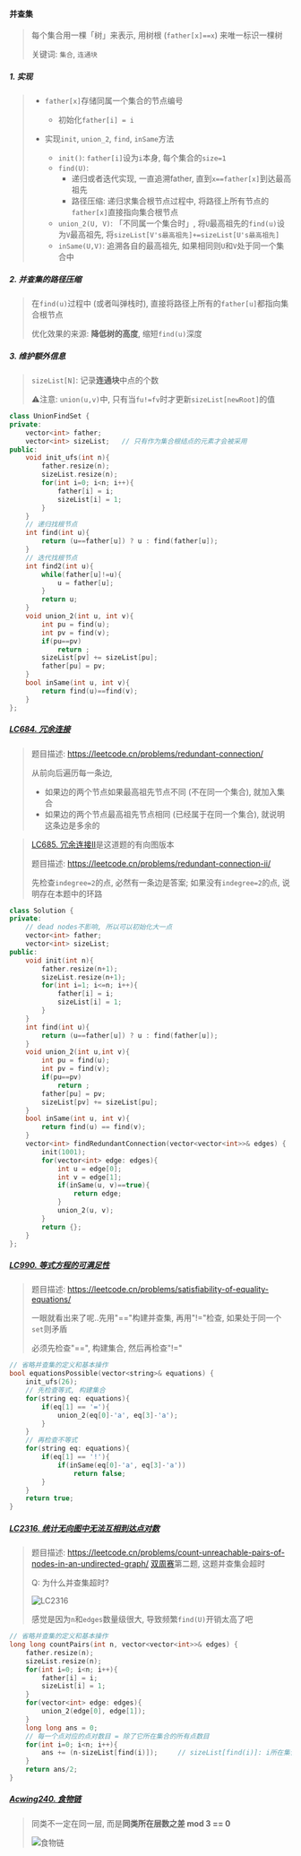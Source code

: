 #### 并查集 
> 每个集合用一棵「树」来表示, 用树根 (`father[x]==x`) 来唯一标识一棵树
> 
> 关键词: `集合`, `连通块`

##### 1. 实现
> - `father[x]`存储同属一个集合的节点编号
>   - 初始化`father[i] = i`
> - 实现`init`, `union_2`, `find`, `inSame`方法
> 
>   - `init()`: `father[i]`设为`i`本身, 每个集合的`size=1`
>   - `find(U)`: 
>       - 递归或者迭代实现, 一直追溯father, 直到`x==father[x]`到达最高祖先
>       - 路径压缩: 递归求集合根节点过程中, 将路径上所有节点的`father[x]`直接指向集合根节点
>   - `union_2(U, V)`: 「不同属一个集合时」, 将`U`最高祖先的`find(u)`设为`V`最高祖先, 将`sizeList[V's最高祖先]+=sizeList[U's最高祖先]`
>   - `inSame(U,V)`: 追溯各自的最高祖先, 如果相同则`U`和`V`处于同一个集合中

##### 2. 并查集的路径压缩
> 在`find(u)`过程中 (或者叫弹栈时), 直接将路径上所有的`father[u]`都指向集合根节点
> 
> 优化效果的来源: **降低树的高度**, 缩短`find(u)`深度

##### 3. 维护额外信息
> `sizeList[N]`: 记录**连通块**中点的个数
> 
> ⚠️注意: `union(u,v)`中, 只有当`fu!=fv`时才更新`sizeList[newRoot]`的值

```CPP
class UnionFindSet {
private:
    vector<int> father;
    vector<int> sizeList;   // 只有作为集合根结点的元素才会被采用
public:
    void init_ufs(int n){
        father.resize(n);
        sizeList.resize(n);
        for(int i=0; i<n; i++){
            father[i] = i;
            sizeList[i] = 1;
        }
    }
    // 递归找根节点
    int find(int u){
        return (u==father[u]) ? u : find(father[u]);
    }
    // 迭代找根节点
    int find2(int u){
        while(father[u]!=u){
            u = father[u];
        }
        return u;
    }
    void union_2(int u, int v){
        int pu = find(u);
        int pv = find(v);
        if(pu==pv)
            return ;
        sizeList[pv] += sizeList[pu];
        father[pu] = pv;
    }
    bool inSame(int u, int v){
        return find(u)==find(v);
    }
};
```

##### [LC684. 冗余连接](/workspace/684.%E5%86%97%E4%BD%99%E8%BF%9E%E6%8E%A5.cpp)
> 题目描述: https://leetcode.cn/problems/redundant-connection/
> 
> 从前向后遍历每一条边, 
> - 如果边的两个节点如果最高祖先节点不同 (不在同一个集合), 就加入集合
> - 如果边的两个节点最高祖先节点相同 (已经属于在同一个集合), 就说明这条边是多余的

> [LC685. 冗余连接Ⅱ](/workspace/685.%E5%86%97%E4%BD%99%E8%BF%9E%E6%8E%A5-ii.cpp)是这道题的有向图版本
> 
> 题目描述: https://leetcode.cn/problems/redundant-connection-ii/
> 
> 先检查`indegree=2`的点, 必然有一条边是答案; 如果没有`indegree=2`的点, 说明存在本题中的环路

```CPP
class Solution {
private:
    // dead nodes不影响, 所以可以初始化大一点
    vector<int> father;
    vector<int> sizeList;
public:
    void init(int n){
        father.resize(n+1);
        sizeList.resize(n+1);
        for(int i=1; i<=n; i++){
            father[i] = i;
            sizeList[i] = 1;
        }
    }
    int find(int u){
        return (u==father[u]) ? u : find(father[u]);
    }
    void union_2(int u,int v){
        int pu = find(u);
        int pv = find(v);
        if(pu==pv)
            return ;
        father[pu] = pv;
        sizeList[pv] += sizeList[pu];
    }
    bool inSame(int u, int v){
        return find(u) == find(v);
    }
    vector<int> findRedundantConnection(vector<vector<int>>& edges) {
        init(1001);
        for(vector<int> edge: edges){
            int u = edge[0];
            int v = edge[1];
            if(inSame(u, v)==true){
                return edge;
            }
            union_2(u, v);
        }
        return {};
    }
};
```

##### [LC990. 等式方程的可满足性](/workspace/990.%E7%AD%89%E5%BC%8F%E6%96%B9%E7%A8%8B%E7%9A%84%E5%8F%AF%E6%BB%A1%E8%B6%B3%E6%80%A7.cpp)

> 题目描述: https://leetcode.cn/problems/satisfiability-of-equality-equations/
> 
> 一眼就看出来了呢..先用"=="构建并查集, 再用"!="检查, 如果处于同一个`set`则矛盾
>
> 必须先检查"==", 构建集合, 然后再检查"!="

```CPP
// 省略并查集的定义和基本操作
bool equationsPossible(vector<string>& equations) {
    init_ufs(26);
    // 先检查等式, 构建集合
    for(string eq: equations){
        if(eq[1] == '='){
            union_2(eq[0]-'a', eq[3]-'a');
        }
    }
    // 再检查不等式
    for(string eq: equations){
        if(eq[1] == '!'){
            if(inSame(eq[0]-'a', eq[3]-'a'))
                return false;
        }
    }
    return true;
}
```

##### [LC2316. 统计无向图中无法互相到达点对数](/workspace/2316.%E7%BB%9F%E8%AE%A1%E6%97%A0%E5%90%91%E5%9B%BE%E4%B8%AD%E6%97%A0%E6%B3%95%E4%BA%92%E7%9B%B8%E5%88%B0%E8%BE%BE%E7%82%B9%E5%AF%B9%E6%95%B0.cpp)

> 题目描述: https://leetcode.cn/problems/count-unreachable-pairs-of-nodes-in-an-undirected-graph/
> [双周赛](/record/2022/June-Biweek-2.md)第二题, 这题并查集会超时
> 
> Q: 为什么并查集超时?
> 
> ![LC2316](/appendix/LC2316.png)
> 
> 感觉是因为`n`和`edges`数量级很大, 导致频繁`find(U)`开销太高了吧

```CPP
// 省略并查集的定义和基本操作
long long countPairs(int n, vector<vector<int>>& edges) {
    father.resize(n);
    sizeList.resize(n);
    for(int i=0; i<n; i++){
        father[i] = i;
        sizeList[i] = 1;
    }
    for(vector<int> edge: edges){
        union_2(edge[0], edge[1]);
    }
    long long ans = 0;
    // 每一个点对应的点对数目 = 除了它所在集合的所有点数目
    for(int i=0; i<n; i++){
        ans += (n-sizeList[find(i)]);     // sizeList[find(i)]: i所在集合大小
    }
    return ans/2;
}
```


##### [Acwing240. 食物链](https://www.acwing.com/problem/content/242/)
> 同类不一定在同一层, 而是**同类所在层数之差 mod 3 == 0**
> 
> ![食物链](/appendix/acwing-并查集-食物链.png)
